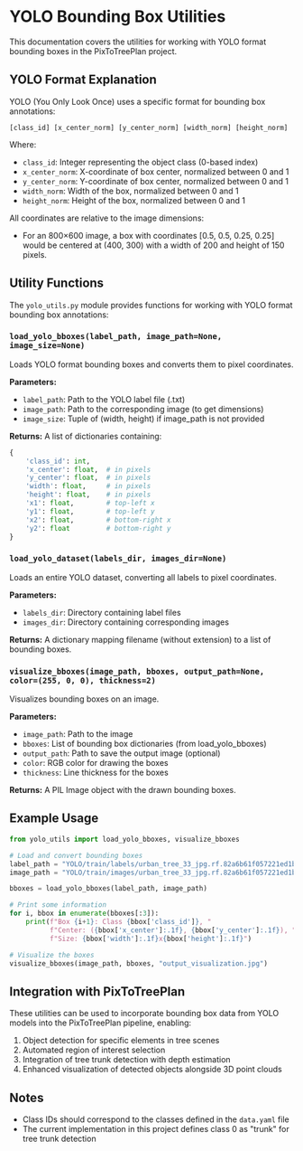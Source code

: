 # YOLO Bounding Box Utilities

This documentation covers the utilities for working with YOLO format bounding boxes in the PixToTreePlan project.

## YOLO Format Explanation

YOLO (You Only Look Once) uses a specific format for bounding box annotations:

```
[class_id] [x_center_norm] [y_center_norm] [width_norm] [height_norm]
```

Where:
- `class_id`: Integer representing the object class (0-based index)
- `x_center_norm`: X-coordinate of box center, normalized between 0 and 1
- `y_center_norm`: Y-coordinate of box center, normalized between 0 and 1
- `width_norm`: Width of the box, normalized between 0 and 1
- `height_norm`: Height of the box, normalized between 0 and 1

All coordinates are relative to the image dimensions:
- For an 800×600 image, a box with coordinates [0.5, 0.5, 0.25, 0.25] would be centered at (400, 300) with a width of 200 and height of 150 pixels.

## Utility Functions

The `yolo_utils.py` module provides functions for working with YOLO format bounding box annotations:

### `load_yolo_bboxes(label_path, image_path=None, image_size=None)`

Loads YOLO format bounding boxes and converts them to pixel coordinates.

**Parameters:**
- `label_path`: Path to the YOLO label file (.txt)
- `image_path`: Path to the corresponding image (to get dimensions)
- `image_size`: Tuple of (width, height) if image_path is not provided

**Returns:**
A list of dictionaries containing:
```python
{
    'class_id': int,
    'x_center': float,  # in pixels
    'y_center': float,  # in pixels
    'width': float,     # in pixels
    'height': float,    # in pixels
    'x1': float,        # top-left x
    'y1': float,        # top-left y
    'x2': float,        # bottom-right x
    'y2': float         # bottom-right y
}
```

### `load_yolo_dataset(labels_dir, images_dir=None)`

Loads an entire YOLO dataset, converting all labels to pixel coordinates.

**Parameters:**
- `labels_dir`: Directory containing label files
- `images_dir`: Directory containing corresponding images

**Returns:**
A dictionary mapping filename (without extension) to a list of bounding boxes.

### `visualize_bboxes(image_path, bboxes, output_path=None, color=(255, 0, 0), thickness=2)`

Visualizes bounding boxes on an image.

**Parameters:**
- `image_path`: Path to the image
- `bboxes`: List of bounding box dictionaries (from load_yolo_bboxes)
- `output_path`: Path to save the output image (optional)
- `color`: RGB color for drawing the boxes
- `thickness`: Line thickness for the boxes

**Returns:**
A PIL Image object with the drawn bounding boxes.

## Example Usage

```python
from yolo_utils import load_yolo_bboxes, visualize_bboxes

# Load and convert bounding boxes
label_path = "YOLO/train/labels/urban_tree_33_jpg.rf.82a6b61f057221ed1b39cd80344f5dab.txt"
image_path = "YOLO/train/images/urban_tree_33_jpg.rf.82a6b61f057221ed1b39cd80344f5dab.jpg"

bboxes = load_yolo_bboxes(label_path, image_path)

# Print some information
for i, bbox in enumerate(bboxes[:3]):
    print(f"Box {i+1}: Class {bbox['class_id']}, "
          f"Center: ({bbox['x_center']:.1f}, {bbox['y_center']:.1f}), "
          f"Size: {bbox['width']:.1f}x{bbox['height']:.1f}")

# Visualize the boxes
visualize_bboxes(image_path, bboxes, "output_visualization.jpg")
```

## Integration with PixToTreePlan

These utilities can be used to incorporate bounding box data from YOLO models into the PixToTreePlan pipeline, enabling:

1. Object detection for specific elements in tree scenes
2. Automated region of interest selection
3. Integration of tree trunk detection with depth estimation
4. Enhanced visualization of detected objects alongside 3D point clouds

## Notes

- Class IDs should correspond to the classes defined in the `data.yaml` file
- The current implementation in this project defines class 0 as "trunk" for tree trunk detection
